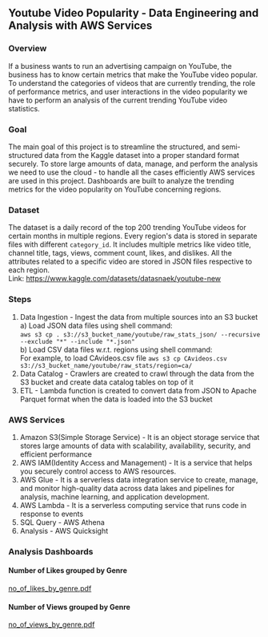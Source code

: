 ## Youtube Video Popularity - Data Engineering and Analysis with AWS Services
### Overview
If a business wants to run an advertising campaign on YouTube, the business has to know certain metrics that make the YouTube video popular. To understand the categories of videos that are currently trending, the role of performance metrics, and user interactions in the video popularity we have to perform an analysis of the current trending YouTube video statistics.

### Goal
The main goal of this project is to streamline the structured, and semi-structured data from the Kaggle dataset into a proper standard format securely. To store large amounts of data, manage, and perform the analysis we need to use the cloud - to handle all the cases efficiently AWS services are used in this project. Dashboards are built to analyze the trending metrics for the video popularity on YouTube concerning regions.

### Dataset
The dataset is a daily record of the top 200 trending YouTube videos for certain months in multiple regions. Every region's data is stored in separate files with different ```category_id```. It includes multiple metrics like video title, channel title, tags, views, comment count, likes, and dislikes. All the attributes related to a specific video are stored in JSON files respective to each region. \
Link: https://www.kaggle.com/datasets/datasnaek/youtube-new

### Steps
1) Data Ingestion - Ingest the data from multiple sources into an S3 bucket\
       a) Load JSON data files using shell command:\
```aws s3 cp . s3://s3_bucket_name/youtube/raw_stats_json/ --recursive --exclude "*" --include "*.json"```\
       b) Load CSV data files w.r.t. regions using shell command:\
           For example, to load CAvideos.csv file ```aws s3 cp CAvideos.csv s3://s3_bucket_name/youtube/raw_stats/region=ca/```
2) Data Catalog - Crawlers are created to crawl through the data from the S3 bucket and create data catalog tables on top of it
3) ETL - Lambda function is created to convert data from JSON to Apache Parquet format when the data is loaded into the S3 bucket

### AWS Services
1) Amazon S3(Simple Storage Service) - It is an object storage service that stores large amounts of data with scalability, availability, security, and efficient performance
2) AWS IAM(Identity Access and Management) - It is a service that helps you securely control access to AWS resources.
3) AWS Glue - It is a serverless data integration service to create, manage, and monitor high-quality data across data lakes and pipelines for analysis, machine learning, and application development.
4) AWS Lambda - It is a serverless computing service that runs code in response to events
5) SQL Query - AWS Athena
6) Analysis - AWS Quicksight

### Analysis Dashboards
#### Number of Likes grouped by Genre
[no_of_likes_by_genre.pdf](https://github.com/user-attachments/files/16631101/no_of_likes_by_genre.pdf)
#### Number of Views grouped by Genre
[no_of_views_by_genre.pdf](https://github.com/user-attachments/files/16631103/no_of_views_by_genre.pdf)
